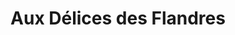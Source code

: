 ---
title: "Aux Délices des Flandres"
url: /noordpeene/aux-delices-des-flandres/
shop: boulangerie
---